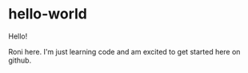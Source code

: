 # hello-world

Hello! 

Roni here. I'm just learning code and am excited to get started here on github.
